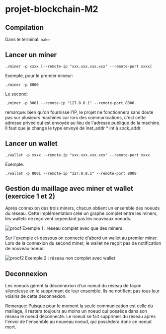 # projet-blockchain-M2

## Compilation

Dans le terminal: `make`

## Lancer un miner

`./miner -p xxxx [--remote-ip "xxx.xxx.xxx.xxx" --remote-port xxxx]`

Exemple, pour le premier mineur:

`./miner -p 8000`

Le second:

`./miner -p 8001 --remote-ip "127.0.0.1" --remote-port 8000`

remarque: bien qu'on fournisse l'IP, le projet ne fonctionnera sans doute pas sur plusieurs machines car lors des communications, c'est cette
adresse privée qui est envoyée au lieu de l'adresse publique de la machine. Il faut que je change le type envoyé de inet_addr * int à sock_addr.

## Lancer un wallet

`./wallet -p xxxx --remote-ip "xxx.xxx.xxx.xxx" --remote-port xxxx`

Exemple:

`./wallet -p 8001 --remote-ip "127.0.0.1" --remote-port 8000`

## Gestion du maillage avec miner et wallet (exercice 1 et 2)

Après connexion des trois miners, chacun obtient un ensemble des noeuds du réseau. Cette implémentation crée un graphe complet entre les miners,
les wallets ne reçoivent cependant pas les nouveaux noeuds. 

![proof](https://i.imgur.com/fDr9He6.png)
Exemple 1 : réseau complet avec que des miners

Sur l'exemple ci-dessous on connecte d'abord un wallet au premier miner. Lors de la connexion du second miner, le wallet ne reçoit pas de
notification de nouveau noeud.

![proof2](https://i.imgur.com/X0gJJuK.png)
Exemple 2 : réseau non complet avec wallet

## Deconnexion

Les noeuds gèrent la deconnexion d'un noeud du réseau de façon silencieuse en le supprimant de leur ensemble.
Ils ne notifient pas tous leur voisins de cette deconnexion.

Remarque: Puisque pour le moment la seule communication est celle du maillage, il restera toujours au moins un noeud qui possède
dans son réseau le noeud déconnecté. Le noeud se fait supprimer du réseau après l'envoi de l'ensemble au nouveau noeud, qui possèdera
donc ce noeud mort.